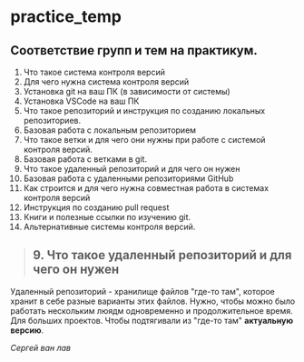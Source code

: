 # practice_temp

## Соответствие групп и тем на практикум.

1. Что такое система контроля версий
2. Для чего нужна система контроля версий
3. Установка git на ваш ПК (в зависимости от системы)
4. Установка VSCode на ваш ПК
5. Что такое репозиторий и инструкция по созданию локальных репозиториев.
6. Базовая работа с локальным репозиторием
7. Что такое ветки и для чего они нужны при работе с системой контроля версий.
8. Базовая работа с ветками в git.
9. Что такое удаленный репозиторий и для чего он нужен
10. Базовая работа с удаленными репозиториями GitHub
11. Как строится и для чего нужна совместная работа в системах контроля версий
12. Инструкция по созданию pull request
13. Книги и полезные ссылки по изучению git.
14. Альтернативные системы контроля версий.


> ## 9. Что такое удаленный репозиторий и для чего он нужен

Удаленный репозиторий - хранилище файлов "где-то там", которое хранит в себе разные варианты этих файлов.
Нужно, чтобы можно было работать нескольким люядм одновременно и продолжительное время. Для больших проектов. Чтобы подтягивали из "где-то там" **актуальную версию**.

_Сергей ван лав_